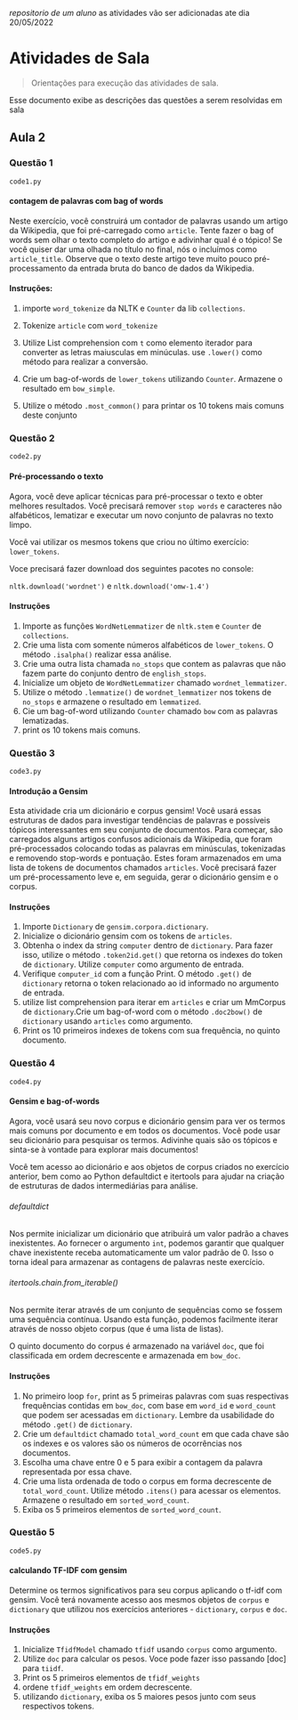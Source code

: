 *repositorio de um aluno*
as atividades vão ser adicionadas ate dia 20/05/2022

# Atividades de Sala
> Orientações para execução das atividades de sala.

Esse documento exibe as descrições das questões a serem resolvidas em sala

##  Aula 2

### Questão 1

```code1.py```

#### contagem de palavras com bag of words

Neste exercício, você construirá um contador de palavras usando um artigo da Wikipedia, que foi pré-carregado como ``article``. Tente fazer o bag of words sem olhar o texto completo do artigo e adivinhar qual é o tópico! Se você quiser dar uma olhada no título no final, nós o incluímos como ``article_title``. Observe que o texto deste artigo teve muito pouco pré-processamento da entrada bruta do banco de dados da Wikipedia.

  
#### Instruções:

1) importe ``word_tokenize`` da NLTK e ``Counter`` da lib ``collections``.
   
2) Tokenize ``article`` com ``word_tokenize``

3) Utilize List comprehension com ``t`` como elemento iterador para converter as letras maiusculas em minúculas. 
   use ``.lower()`` como método para realizar a conversão.
   
4) Crie um bag-of-words de ``lower_tokens`` utilizando  ``Counter``. Armazene o resultado em ``bow_simple``.  
   
5) Utilize o método ``.most_common()`` para printar os 10 tokens mais comuns deste conjunto

### Questão 2

```code2.py```

#### Pré-processando o texto

Agora, você deve aplicar técnicas para pré-processar o texto e obter melhores resultados. Você precisará remover ``stop words`` e caracteres não alfabéticos, lematizar e executar um novo conjunto de palavras no texto limpo.

Você vai utilizar os mesmos tokens que criou no último exercício: ``lower_tokens``. 

Voce precisará fazer download dos seguintes pacotes no console: 

``nltk.download('wordnet')`` e 
``nltk.download('omw-1.4')``

#### Instruções 
  
1) Importe as funções ``WordNetLemmatizer`` de ``nltk.stem`` e ``Counter`` de ``collections``.
2) Crie uma lista com somente números alfabéticos de ``lower_tokens``. O método ``.isalpha()`` realizar essa análise.
3) Crie uma outra lista chamada ``no_stops`` que contem as palavras que não fazem parte do conjunto dentro de ``english_stops``. 
4) Inicialize um objeto de ``WordNetLemmatizer`` chamado ``wordnet_lemmatizer``.
4) Utilize o método ``.lemmatize()`` de  ``wordnet_lemmatizer``  nos tokens de ``no_stops`` e armazene o resultado em ``lemmatized``.
5) Cie um bag-of-word utilizando ``Counter`` chamado ``bow`` com as palavras lematizadas. 
6) print os 10 tokens mais comuns.

### Questão 3

```code3.py```

#### Introdução a Gensim

Esta atividade cria um dicionário e corpus gensim!
Você usará essas estruturas de dados para investigar tendências de palavras e possíveis tópicos interessantes em seu conjunto de documentos. Para começar, são carregados alguns artigos confusos adicionais da Wikipedia, que foram pré-processados colocando todas as palavras em minúsculas, tokenizadas e removendo stop-words e pontuação. Estes foram armazenados em uma lista de tokens de documentos chamados ``articles``. Você precisará fazer um pré-processamento leve e, em seguida, gerar o dicionário gensim e o corpus.

#### Instruções

  
1) Importe ``Dictionary`` de ``gensim.corpora.dictionary``.
2) Inicialize o dicionário gensim com os tokens de ``articles``.
3) Obtenha o index da string ``computer`` dentro de ``dictionary``. Para fazer isso, utilize o método ``.token2id.get()`` que retorna os indexes do token de ``dictionary``. Utilize ``computer`` como argumento de entrada.
4) Verifique ``computer_id`` com a função Print. O método ``.get()`` de ``dictionary`` retorna o token relacionado ao id informado no argumento de entrada.   
5) utilize list comprehension para iterar em ``articles`` e criar um MmCorpus de ``dictionary``.Crie um bag-of-word com o método ``.doc2bow()`` de ``dictionary`` usando ``articles`` como argumento.
6) Print os 10 primeiros  indexes de tokens com sua frequência, no quinto documento.

### Questão 4

```code4.py```

#### Gensim e bag-of-words

Agora, você usará seu novo corpus e dicionário gensim para ver os termos mais comuns por documento e em todos os documentos. Você pode usar seu dicionário para pesquisar os termos. Adivinhe quais são os tópicos e sinta-se à vontade para explorar mais documentos!

Você tem acesso ao dicionário e aos objetos de corpus criados no exercício anterior, bem como ao Python defaultdict e itertools para ajudar na criação de estruturas de dados intermediárias para análise.

###### defaultdict 

Nos permite inicializar um dicionário que atribuirá um valor padrão a chaves inexistentes. Ao fornecer o argumento ``int``, podemos garantir que qualquer chave inexistente receba automaticamente um valor padrão de 0. Isso o torna ideal para armazenar as contagens de palavras neste exercício.

###### itertools.chain.from_iterable() 

Nos permite iterar através de um conjunto de sequências como se fossem uma sequência contínua. Usando esta função, podemos facilmente iterar através de nosso objeto corpus (que é uma lista de listas).

O quinto documento do corpus é armazenado na variável ``doc``, que foi classificada em ordem decrescente e armazenada em ``bow_doc``.

#### Instruções

1) No primeiro loop ``for``, print as 5 primeiras palavras com suas respectivas frequências contidas em ``bow_doc``, com base em ``word_id`` e ``word_count`` que podem ser acessadas em ``dictionary``. Lembre da usabilidade do método ``.get()`` de ``dictionary``.
2) Crie um ``defaultdict`` chamado ``total_word_count`` em que 
cada chave são os indexes e os valores são os números de ocorrências nos documentos.
3) Escolha uma chave entre 0 e 5 para exibir a contagem da palavra representada por essa chave. 
4) Crie uma lista ordenada de todo o corpus em forma decrescente de ``total_word_count``. Utilize método ``.itens()`` para acessar os elementos. Armazene o resultado em ``sorted_word_count``.
5) Exiba os 5 primeiros elementos de ``sorted_word_count``.   


### Questão 5

```code5.py```

#### calculando TF-IDF com gensim

Determine os termos significativos para seu corpus aplicando o tf-idf com gensim. Você terá novamente acesso aos mesmos objetos de ``corpus`` e ``dictionary`` que utilizou nos exercícios anteriores - ``dictionary``, ``corpus`` e ``doc``.

#### Instruções

1) Inicialize ``TfidfModel`` chamado ``tfidf`` usando ``corpus`` como argumento.
2) Utilize ``doc`` para calcular os pesos.  Voce pode fazer isso passando [doc] para ``tiidf``.
3) Print os 5 primeiros elementos de ``tfidf_weights``
4) ordene ``tfidf_weights`` em ordem decrescente.
5) utilizando ``dictionary``, exiba os 5 maiores pesos junto com seus respectivos tokens.
